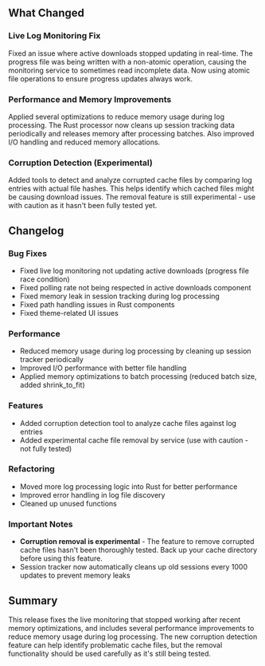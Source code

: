 ## What Changed

### Live Log Monitoring Fix
Fixed an issue where active downloads stopped updating in real-time. The progress file was being written with a non-atomic operation, causing the monitoring service to sometimes read incomplete data. Now using atomic file operations to ensure progress updates always work.

### Performance and Memory Improvements
Applied several optimizations to reduce memory usage during log processing. The Rust processor now cleans up session tracking data periodically and releases memory after processing batches. Also improved I/O handling and reduced memory allocations.

### Corruption Detection (Experimental)
Added tools to detect and analyze corrupted cache files by comparing log entries with actual file hashes. This helps identify which cached files might be causing download issues. The removal feature is still experimental - use with caution as it hasn't been fully tested yet.

## Changelog

### Bug Fixes
- Fixed live log monitoring not updating active downloads (progress file race condition)
- Fixed polling rate not being respected in active downloads component
- Fixed memory leak in session tracking during log processing
- Fixed path handling issues in Rust components
- Fixed theme-related UI issues

### Performance
- Reduced memory usage during log processing by cleaning up session tracker periodically
- Improved I/O performance with better file handling
- Applied memory optimizations to batch processing (reduced batch size, added shrink_to_fit)

### Features
- Added corruption detection tool to analyze cache files against log entries
- Added experimental cache file removal by service (use with caution - not fully tested)

### Refactoring
- Moved more log processing logic into Rust for better performance
- Improved error handling in log file discovery
- Cleaned up unused functions

### Important Notes
- **Corruption removal is experimental** - The feature to remove corrupted cache files hasn't been thoroughly tested. Back up your cache directory before using this feature.
- Session tracker now automatically cleans up old sessions every 1000 updates to prevent memory leaks

## Summary

This release fixes the live monitoring that stopped working after recent memory optimizations, and includes several performance improvements to reduce memory usage during log processing. The new corruption detection feature can help identify problematic cache files, but the removal functionality should be used carefully as it's still being tested.

